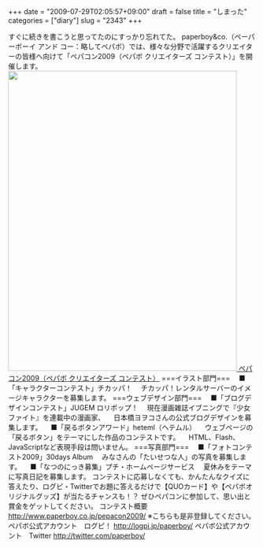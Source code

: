 +++
date = "2009-07-29T02:05:57+09:00"
draft = false
title = "しまった"
categories = ["diary"]
slug = "2343"
+++

すぐに続きを書こうと思ってたのにすっかり忘れてた。
paperboy&co.（ペーパーボーイ アンド コー：略してペパボ）では、様々な分野で活躍するクリエイターの皆様へ向けて「ペパコン2009（ペパボ クリエイターズ コンテスト）」を開催します。
<a href="http://www.paperboy.co.jp/pepacon2009/" target="_blank"><img src="http://ieiriblog.img.jugem.jp/20090729_570211.gif" width="464" height="610" alt="" class="pict" />
ペパコン2009（ペパボ クリエイターズ コンテスト）</a>
===イラスト部門===
　■「キャラクターコンテスト」チカッパ！
　チカッパ！レンタルサーバーのイメージキャラクターを募集します。
===ウェブデザイン部門===
　■「ブログデザインコンテスト」JUGEM ロリポップ！
　現在漫画雑誌イブニングで『少女ファイト』を連載中の漫画家、
　日本橋ヨヲコさんの公式ブログデザインを募集します。
　■「戻るボタンアワード」heteml（ヘテムル）
　ウェブページの「戻るボタン」をテーマにした作品のコンテストです。
　HTML、Flash、JavaScriptなど表現手段は問いません。
===写真部門===
　■「フォトコンテスト2009」30days Album
　みなさんの「たいせつな人」の写真を募集します。
　■「なつのにっき募集」プチ・ホームページサービス
　夏休みをテーマに写真日記を募集します。
コンテストに応募しなくても、かんたんなクイズに答えたり、ログピ・Twitterでお題に答えるだけで【QUOカード】や【ペパボオリジナルグッズ】が当たるチャンスも！？
ぜひペパコンに参加して、思い出と賞金をゲットしてください。
コンテスト概要
<a href="http://www.paperboy.co.jp/pepacon2009/" target="_blank">http://www.paperboy.co.jp/pepacon2009/</a>
※こちらも是非登録してください。
ペパボ公式アカウント　ログピ！
<a href="http://logpi.jp/paperboy/" target="_blank">http://logpi.jp/paperboy/</a>
ペパボ公式アカウント　Twitter
<a href="http://twitter.com/paperboy/" target="_blank">http://twitter.com/paperboy/</a>
